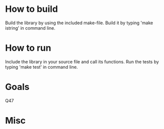# How to build
Build the library by using the included make-file.
Build it by typing 'make istring' in command line.

# How to run
Include the library in your source file and call its functions.
Run the tests by typing 'make test' in command line.

# Goals
Q47

# Misc